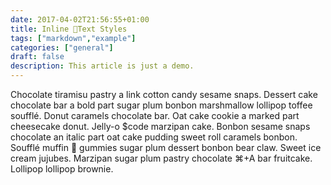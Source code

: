 ```yaml
---
date: 2017-04-02T21:56:55+01:00
title: Inline 🐣Text Styles
tags: ["markdown","example"]
categories: ["general"]
draft: false
description: This article is just a demo.
---
```


Chocolate tiramisu pastry a link cotton candy sesame snaps. Dessert cake chocolate bar a bold part sugar plum bonbon marshmallow lollipop toffee soufflé. Donut caramels chocolate bar. Oat cake cookie a marked part cheesecake donut. Jelly-o <some> $code marzipan cake. Bonbon sesame snaps chocolate an italic part oat cake pudding sweet roll caramels bonbon. Soufflé muffin 👻 gummies sugar plum dessert bonbon bear claw. Sweet ice cream jujubes. Marzipan sugar plum pastry chocolate ⌘+A bar fruitcake. Lollipop lollipop brownie.